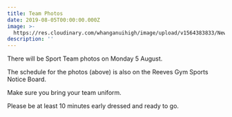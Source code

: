 ```yaml
---
title: Team Photos
date: 2019-08-05T00:00:00.000Z
image: >-
  https://res.cloudinary.com/whanganuihigh/image/upload/v1564383833/News/Team_Photo_times.jpg
description: ''
---
```


There will be Sport Team photos on Monday 5 August.  

The schedule for the photos (above) is also on the Reeves Gym Sports Notice Board.  

Make sure you bring your team uniform.  

Please be at least 10 minutes early dressed and ready to go.

